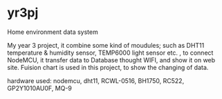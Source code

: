 # yr3pj
Home environment data system

   My year 3 project, it combine some kind of moudules; such as DHT11 temperature & humidity
   sensor, TEMP6000 light sensor etc. , to connect NodeMCU, it transfer data to Database 
   thought WIFI, and show it on web site. Fuision chart is used in this project, to show the 
   changing of data.

   
   hardware used: nodemcu, dht11, RCWL-0516, BH1750, RC522, GP2Y1010AU0F, MQ-9
   
   

